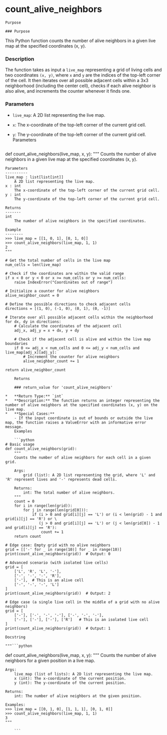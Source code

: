 # count_alive_neighbors

    Purpose

    ### Purpose

This Python function counts the number of alive neighbors in a given live map at the specified coordinates (x, y).

### Description

The function takes as input a `live_map` representing a grid of living cells and two coordinates `(x, y)`, where `x` and `y` are the indices of the top-left corner of the cell. It then iterates over all possible adjacent cells within a 3x3 neighborhood (including the center cell), checks if each alive neighbor is also alive, and increments the counter whenever it finds one.

### Parameters

*   `live_map`: A 2D list representing the live map.
*   `x`: The x-coordinate of the top-left corner of the current grid cell.
*   `y`: The y-coordinate of the top-left corner of the current grid cell.
    Parameters

    ```python
def count_alive_neighbors(live_map, x, y):
    """
    Counts the number of alive neighbors in a given live map at the specified coordinates (x, y).

    Parameters
    ----------
    live_map : list[list[int]]
        A 2D list representing the live map.
    x : int
        The x-coordinate of the top-left corner of the current grid cell.
    y : int
        The y-coordinate of the top-left corner of the current grid cell.

    Returns
    -------
    int
        The number of alive neighbors in the specified coordinates.

    Example
    --------
    >>> live_map = [[1, 0, 1], [0, 1, 0]]
    >>> count_alive_neighbors(live_map, 1, 1)
    2
    """

    # Get the total number of cells in the live map
    num_cells = len(live_map)

    # Check if the coordinates are within the valid range
    if x < 0 or y < 0 or x >= num_cells or y >= num_cells:
        raise IndexError("Coordinates out of range")

    # Initialize a counter for alive neighbors
    alive_neighbor_count = 0

    # Define the possible directions to check adjacent cells
    directions = [(1, 0), (-1, 0), (0, 1), (0, -1)]

    # Iterate over all possible adjacent cells within the neighborhood
    for dx, dy in directions:
        # Calculate the coordinates of the adjacent cell
        adj_x, adj_y = x + dx, y + dy

        # Check if the adjacent cell is alive and within the live map boundaries
        if 0 <= adj_x < num_cells and 0 <= adj_y < num_cells and live_map[adj_x][adj_y]:
            # Increment the counter for alive neighbors
            alive_neighbor_count += 1

    return alive_neighbor_count
```
    Returns

    ### return_value for 'count_alive_neighbors'

*   **Return Type:** `int`
*   **Description:** The function returns an integer representing the number of alive neighbors at the specified coordinates (x, y) on the live map.
*   **Special Cases:**
    - If the input coordinate is out of bounds or outside the live map, the function raises a ValueError with an informative error message.
    Examples

    ```python
# Basic usage
def count_alive_neighbors(grid):
    """
    Counts the number of alive neighbors for each cell in a given grid.

    Args:
        grid (list): A 2D list representing the grid, where 'L' and 'R' represent lives and '-' represents dead cells.

    Returns:
        int: The total number of alive neighbors.
    """
    count = 0
    for i in range(len(grid)):
        for j in range(len(grid[0])):
            if (i > 0 and grid[i][j] == 'L') or (i < len(grid) - 1 and grid[i][j] == 'R') or \
               (j > 0 and grid[i][j] == 'L') or (j < len(grid[0]) - 1 and grid[i][j] == 'R'):
                count += 1
    return count

# Edge case: Empty grid with no alive neighbors
grid = [['-' for _ in range(10)] for _ in range(10)]
print(count_alive_neighbors(grid))  # Output: 0

# Advanced scenario (with isolated live cells)
grid = [
    ['L', 'R', 'L', '-'],
    ['-', '-', '-', 'R'],
    ['-'],  # This is an alive cell
    ['-', '-', '-', 'L']
]
print(count_alive_neighbors(grid))  # Output: 2

# Edge case (a single live cell in the middle of a grid with no alive neighbors)
grid = [
    ['-'], ['-', '-', '-'], ['-', '-', '-'],
    ['-'], ['-'], ['-'], ['R']   # This is an isolated live cell
]
print(count_alive_neighbors(grid))  # Output: 1
```
    Docstring

    """```python
def count_alive_neighbors(live_map, x, y):
    """
    Counts the number of alive neighbors for a given position in a live map.

    Args:
        live_map (list of lists): A 2D list representing the live map.
        x (int): The x-coordinate of the current position.
        y (int): The y-coordinate of the current position.

    Returns:
        int: The number of alive neighbors at the given position.

    Examples:
    >>> live_map = [[0, 1, 0], [1, 1, 1], [0, 1, 0]]
    >>> count_alive_neighbors(live_map, 1, 1)
    3
    """
```"""
    ```